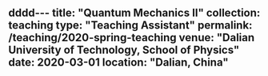 dddd---
title: "Quantum Mechanics II"
collection: teaching
type: "Teaching Assistant"
permalink: /teaching/2020-spring-teaching
venue: "Dalian University of Technology, School of Physics"
date: 2020-03-01
location: "Dalian, China"
---
